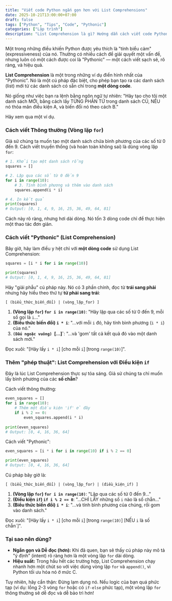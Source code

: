 ```yaml
---
title: "Viết code Python ngắn gọn hơn với List Comprehensions"
date: 2025-10-21T13:00:00+07:00
draft: false
tags: ["Python", "Tips", "Code", "Pythonic"]
categories: ["Lập trình"]
description: "List Comprehension là gì? Hướng dẫn cách viết code Python 'đẹp' và hiệu quả hơn bằng cú pháp đặc biệt này."
---
```


Một trong những điều khiến Python được yêu thích là "tính biểu cảm" (expressiveness) của nó. Thường có nhiều cách để giải quyết một vấn đề, nhưng luôn có một cách được coi là "Pythonic" — một cách viết sạch sẽ, rõ ràng, và hiệu quả.

**List Comprehension** là một trong những ví dụ điển hình nhất của "Pythonic". Nó là một cú pháp đặc biệt, cho phép bạn tạo ra các danh sách (list) mới từ các danh sách có sẵn chỉ trong **một dòng code**.

Nó giống như việc bạn ra lệnh bằng ngôn ngữ tự nhiên: "Hãy tạo cho tôi một danh sách MỚI, bằng cách lấy TỪNG PHẦN TỬ trong danh sách CŨ, NẾU nó thỏa mãn điều kiện A, và biến đổi nó theo cách B."

Hãy xem qua một ví dụ.

### Cách viết Thông thường (Vòng lặp `for`)

Giả sử chúng ta muốn tạo một danh sách chứa bình phương của các số từ 0 đến 9. Cách viết truyền thống (và hoàn toàn không sai) là dùng vòng lặp `for`:

```python
# 1. Khởi tạo một danh sách rỗng
squares = []

# 2. Lặp qua các số từ 0 đến 9
for i in range(10):
    # 3. Tính bình phương và thêm vào danh sách
    squares.append(i * i)

# 4. In kết quả
print(squares) 
# Output: [0, 1, 4, 9, 16, 25, 36, 49, 64, 81]
````

Cách này rõ ràng, nhưng hơi dài dòng. Nó tốn 3 dòng code chỉ để thực hiện một thao tác đơn giản.

### Cách viết "Pythonic" (List Comprehension)

Bây giờ, hãy làm điều y hệt chỉ với **một dòng code** sử dụng List Comprehension:

```python
squares = [i * i for i in range(10)]

print(squares) 
# Output: [0, 1, 4, 9, 16, 25, 36, 49, 64, 81]
```

Hãy "giải phẫu" cú pháp này. Nó có 3 phần chính, đọc từ **trái sang phải** nhưng hãy hiểu theo thứ tự **từ phải sang trái**:

`[ (biểu_thức_biến_đổi) | (vòng_lặp_for) ]`

1.  **(Vòng lặp `for`) `for i in range(10)`**: "Hãy lặp qua các số từ 0 đến 9, mỗi số gọi là `i`..."
2.  **(Biểu thức biến đổi) `i * i`**: "...với mỗi `i` đó, hãy tính bình phương (`i * i`) của nó."
3.  **` (Dấu ngoặc vuông)  `[...]\`**: "...và 'gom' tất cả kết quả đó vào một danh sách mới."

Đọc xuôi: "[Hãy lấy `i * i`] [cho mỗi `i`] [trong `range(10)`]".

### Thêm "phép thuật": List Comprehension với Điều kiện `if`

Đây là lúc List Comprehension thực sự tỏa sáng. Giả sử chúng ta chỉ muốn lấy bình phương của các **số chẵn**?

Cách viết thông thường:

```python
even_squares = []
for i in range(10):
    # Thêm một điều kiện 'if' ở đây
    if i % 2 == 0: 
        even_squares.append(i * i)
        
print(even_squares) 
# Output: [0, 4, 16, 36, 64]
```

Cách viết "Pythonic":

```python
even_squares = [i * i for i in range(10) if i % 2 == 0]

print(even_squares) 
# Output: [0, 4, 16, 36, 64]
```

Cú pháp bây giờ là:

`[ (biểu_thức_biến_đổi) | (vòng_lặp_for) | (điều_kiện_if) ]`

1.  **(Vòng lặp `for`) `for i in range(10)`**: "Lặp qua các số từ 0 đến 9..."
2.  **(Điều kiện `if`) `if i % 2 == 0`**: "...CHỈ LẤY những số `i` nào là số chẵn..."
3.  **(Biểu thức biến đổi) `i * i`**: "...và tính bình phương của chúng, rồi gom vào danh sách."

Đọc xuôi: "[Hãy lấy `i * i`] [cho mỗi `i`] [trong `range(10)`] [NẾU `i` là số chẵn\`]".

### Tại sao nên dùng?

  * **Ngắn gọn và Dễ đọc (hơn):** Khi đã quen, bạn sẽ thấy cú pháp này mô tả "ý định" (intent) rõ ràng hơn là một vòng lặp `for` dài dòng.
  * **Hiệu suất:** Trong hầu hết các trường hợp, List Comprehension chạy nhanh hơn một chút so với việc dùng vòng lặp `for` và `append()`, vì Python tối ưu hóa nó ở mức C.

Tuy nhiên, hãy cẩn thận: Đừng lạm dụng nó. Nếu logic của bạn quá phức tạp (ví dụ: lồng 2-3 vòng `for` hoặc có `if-else` phức tạp), một vòng lặp `for` thông thường sẽ dễ đọc và dễ bảo trì hơn\!

```
```